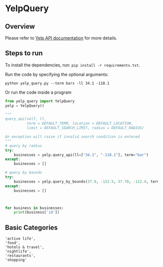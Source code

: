 # YelpQuery

## Overview

Please refer to [Yelp API documentation](http://www.yelp.com/developers/documentation)
for more details.


## Steps to run

To install the dependencies, run:
`pip install -r requirements.txt`.

Run the code by specifying the optional arguments:

`python yelp_query.py --term bars -ll 34.1 -118.1`

Or run the code inside a program

~~~python
from yelp_query import YelpQuery
yelp = YelpQuery()

"""
query_api(self, ll,
          term = DEFAULT_TERM, location = DEFAULT_LOCATION,
          limit = DEFAULT_SEARCH_LIMIT, radius = DEFAULT_RADIUS)

An exception will raise if invalid search condition is entered
"""
# query by radius
try:
	businesses = yelp.query_api(ll=["34.1", "-118.1"], term="bar")
except:
	businesses = []

# query by bounds
try:
	businesses = yelp.query_by_bounds(37.9, -122.5, 37.78, -122.4, term='bar')
except:
	businesses = []



for business in businesses:
	print(business['id'])
~~~


## Basic Categories

	'active life',
	'food',
	'hotels & travel',
	'nightlife',
	'restaurants',
	'shopping'